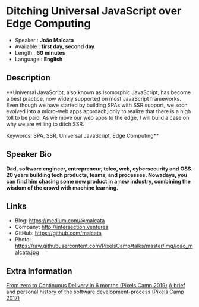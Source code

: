 Ditching Universal JavaScript over Edge Computing
=================================================

* Speaker   : **João Malcata**
* Available : **first day, second day**
* Length    : **60 minutes**
* Language  : **English**

Description
-----------

**Universal JavaScript, also known as Isomorphic JavaScript, has become a best practice, now widely supported on most JavaScript frameworks. Even though we have started by building SPAs with SSR support, we soon evolved into a micro-web apps approach, only to realize that there is a high toll to be paid. As we move our web apps to the edge, I will build a case on why we are willing to ditch SSR.

Keywords: SPA, SSR, Universal JavaScript, Edge Computing**

Speaker Bio
-----------

**Dad, software engineer, entrepreneur, telco, web, cybersecurity and OSS. 20 years building tech products, teams, and processes. Nowadays, you can find him chasing some new product in a new industry, combining the wisdom of the crowd with machine learning.**

Links
-----


* Blog: https://medium.com/@malcata
* Company: http://intersection.ventures
* GitHub: https://github.com/malcata
* Photo: https://raw.githubusercontent.com/PixelsCamp/talks/master/img/joao_malcata.jpg

Extra Information
-----------------

[From zero to Continuous Delivery in 6 months (Pixels Camp 2019)](https://github.com/PixelsCamp/talks/blob/master/2019/from-zero-to-continuous-delivery-in-6-months_joao-malcata.md)
[A brief and personal history of the software development-process (Pixels Camp 2017)](https://github.com/PixelsCamp/talks/blob/master/2017/a-brief-and-personal-history-of-the-software-development-process_joao-malcata.md)

